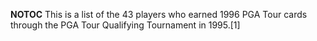__NOTOC__ This is a list of the 43 players who earned 1996 PGA Tour cards through the PGA Tour Qualifying Tournament in 1995.[1]
